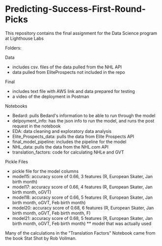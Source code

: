 # Predicting-Success-First-Round-Picks

This repository contains the final assignment for the Data Science program at Lighthouse Labs 


Folders:

Data
- includes csv. files of the data pulled from the NHL API 
- data pulled from EliteProspects not included in the repo 

Final
- includes text file with AWS link and data prepared for testing 
- a video of the deployment in Postman

Notebooks 
- Bedard: pulls Bedard's information to be able to run through the model 
- delpoyment_info: has the json info to run the model, and runs the post request in the notebook 
- EDA: data cleaning and exploratory data analysis 
- Elite_Prospects_data: pulls the data from Elite Prospects API 
- final_model_pipeline: includes the pipeline for the model 
- NHL_data: pulls the data from the NHL.com API
- translation_factors: code for calculating NHLe and GVT 

Pickle Files
- pickle file for the model columns 
- model15: accuracy score of 0.66, 3 features (R, European Skater, Jan birth month)
- model17: accuracy score of 0.66, 4 features (R, European Skater, Jan birth month, oGVT)
- model18: accuracy score of 0.66, 5 features (R, European Skater, Jan birth month, oGVT, Feb birth month)
- model20: accuracy score of 0.68, 6 features (R, European Skater, Jan birth month, oGVT, Feb birth month, F)
- model21: accuracy score of 0.68, 5 features (R, European Skater, Jan birth month, oGVT, Feb birth month) ** model that was actually used 


Many of the calculations in the "Translation Factors" Notebook came from the book Stat Shot by Rob Vollman. 